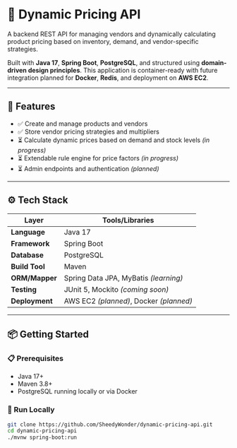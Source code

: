 # 🧮 Dynamic Pricing API

A backend REST API for managing vendors and dynamically calculating product pricing based on inventory, demand, and vendor-specific strategies.

Built with **Java 17**, **Spring Boot**, **PostgreSQL**, and structured using **domain-driven design principles**. This application is container-ready with future integration planned for **Docker**, **Redis**, and deployment on **AWS EC2**.

---

## 🚀 Features

- ✅ Create and manage products and vendors
- ✅ Store vendor pricing strategies and multipliers
- ⏳ Calculate dynamic prices based on demand and stock levels *(in progress)*
- ⏳ Extendable rule engine for price factors *(in progress)*
- ⏳ Admin endpoints and authentication *(planned)*

---

## ⚙️ Tech Stack

| Layer             | Tools/Libraries                        |
|------------------|-----------------------------------------|
| **Language**     | Java 17                                 |
| **Framework**    | Spring Boot                             |
| **Database**     | PostgreSQL                              |
| **Build Tool**   | Maven                                   |
| **ORM/Mapper**   | Spring Data JPA, MyBatis *(learning)*   |
| **Testing**      | JUnit 5, Mockito *(coming soon)*        |
| **Deployment**   | AWS EC2 *(planned)*, Docker *(planned)* |

---

## 📦 Getting Started

### 📋 Prerequisites
- Java 17+
- Maven 3.8+
- PostgreSQL running locally or via Docker

### 🧪 Run Locally
```bash
git clone https://github.com/SheedyWonder/dynamic-pricing-api.git
cd dynamic-pricing-api
./mvnw spring-boot:run